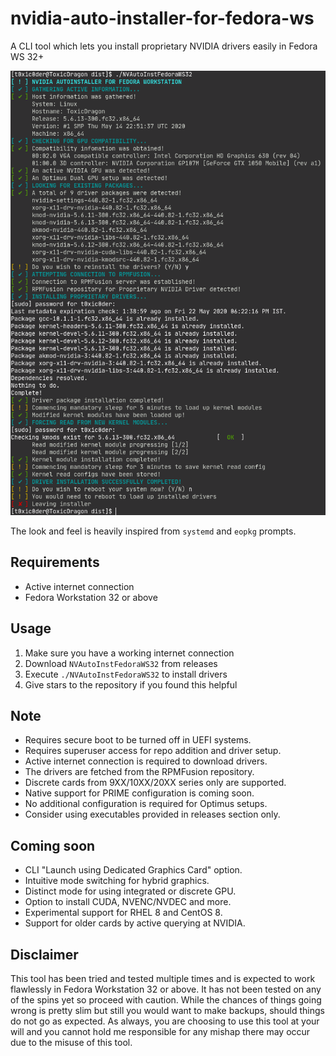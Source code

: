 # nvidia-auto-installer-for-fedora-ws
A CLI tool which lets you install proprietary NVIDIA drivers easily in Fedora WS 32+

![](baseshot.png)

The look and feel is heavily inspired from `systemd` and `eopkg` prompts.

## Requirements
* Active internet connection
* Fedora Workstation 32 or above

## Usage
1. Make sure you have a working internet connection
2. Download `NVAutoInstFedoraWS32` from releases
3. Execute `./NVAutoInstFedoraWS32` to install drivers
4. Give stars to the repository if you found this helpful

## Note
* Requires secure boot to be turned off in UEFI systems.
* Requires superuser access for repo addition and driver setup.
* Active internet connection is required to download drivers.
* The drivers are fetched from the RPMFusion repository.
* Discrete cards from 9XX/10XX/20XX series only are supported.
* Native support for PRIME configuration is coming soon.
* No additional configuration is required for Optimus setups.
* Consider using executables provided in releases section only.

## Coming soon
* CLI "Launch using Dedicated Graphics Card" option.
* Intuitive mode switching for hybrid graphics.
* Distinct mode for using integrated or discrete GPU.
* Option to install CUDA, NVENC/NVDEC and more.
* Experimental support for RHEL 8 and CentOS 8.
* Support for older cards by active querying at NVIDIA.

## Disclaimer
This tool has been tried and tested multiple times and is expected to work flawlessly in Fedora Workstation 32 or above. It has not been tested on any of the spins yet so proceed with caution. While the chances of things going wrong is pretty slim but still you would want to make backups, should things do not go as expected. As always, you are choosing to use this tool at your will and you cannot hold me responsible for any mishap there may occur due to the misuse of this tool.
